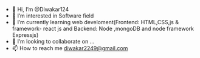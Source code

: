 - 👋 Hi, I’m @Diwakar124
- 👀 I’m interested in Software field
- 🌱 I’m currently learning web develoment(Frontend: HTML,CSS,js & framework- react js and Backend: Node ,mongoDB and node framework Expressjs)
- 💞️ I’m looking to collaborate on ...
- 📫 How to reach me diwakar2249@gmail.com

<!---
Diwakar124/Diwakar124 is a ✨ special ✨ repository because its `README.md` (this file) appears on your GitHub profile.
You can click the Preview link to take a look at your changes.
--->
